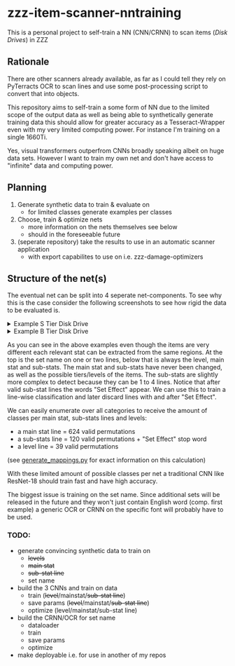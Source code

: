# zzz-item-scanner-nntraining
This is a personal project to self-train a NN (CNN/CRNN) to scan items (*Disk Drives*) in ZZZ

## Rationale
There are other scanners already available, as far as I could tell they rely on PyTerracts OCR to scan lines and use some post-processing script to convert that into objects.


This repository aims to self-train a some form of NN due to the limited scope of the output data as well as being able to synthetically generate training data this should allow for greater accuracy as a Tesseract-Wrapper even with my very limited computing power. For instance I'm training on a single 1660Ti.

Yes, visual transformers outperfrom CNNs broadly speaking albeit on huge data sets. However I want to train my own net and don't have access to "infinite" data and computing power.

## Planning
1. Generate synthetic data to train & evaluate on
    * for limited classes generate examples per classes
2. Choose, train & optimize nets
    * more information on the nets themselves see below
    * should in the foreseeable future
3. (seperate repository) take the results to use in an automatic scanner application
    * with export capabilites to use on i.e. zzz-damage-optimizers 

## Structure of the net(s)
The eventual net can be split into 4 seperate net-components. To see why this is the case consider the following screenshots to see how rigid the data to be evaluated is.

<details>
<summary>Example S Tier Disk Drive</summary>
<p>

![S DD](./images/readme/dd_s_full.png)    

</p>
</details>

<details>
<summary>Example B Tier Disk Drive</summary>
<p>

![S DD](./images/readme/dd_b_full.png)
</p>
</details>

As you can see in the above examples even though the items are very different each relevant stat can be extracted from the same regions. At the top is the set name on one or two lines, below that is always the level, main stat and sub-stats. The main stat and sub-stats have never been changed, as well as the possible tiers/levels of the items. The sub-stats are slightly more complex to detect because they can be 1 to 4 lines. Notice that after valid sub-stat lines the words "Set Effect" appear. We can use this to train a line-wise classification and later discard lines with and after "Set Effect".

We can easily enumerate over all categories to receive the amount of classes per main stat, sub-stats lines and levels:
* a main stat line = 624 valid permutations
* a sub-stats line = 120 valid permutations + "Set Effect" stop word
* a level line = 39 valid permutations

(see [generate_mappings.py](./generate_mappings.py) for exact information on this calculation)

With these limited amount of possible classes per net a traditional CNN like ResNet-18 should train fast and have high accuracy.

The biggest issue is training on the set name. Since additional sets will be released in the future and they won't just contain English word (comp. first example) a generic OCR or CRNN on the specific font will probably have to be used.

### TODO:
* generate convincing synthetic data to train on
    * ~~levels~~
    * ~~main stat~~
    * ~~sub-stat line~~
    * set name
* build the 3 CNNs and train on data
    * train (~~level~~/mainstat/~~sub-stat line~~)
    * save params (~~level~~/mainstat/~~sub-stat line~~)
    * optimize (level/mainstat/sub-stat line)
* build the CRNN/OCR for set name
    * dataloader
    * train
    * save params
    * optimize
* make deployable i.e. for use in another of my repos
